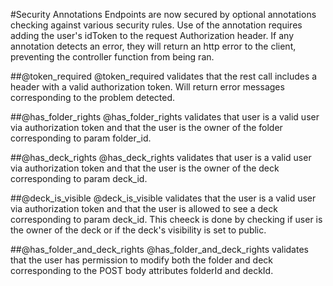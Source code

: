#Security Annotations
Endpoints are now secured by optional annotations checking against various security rules.  Use of the annotation requires adding the user's idToken to the request Authorization header.
If any annotation detects an error, they will return an http error to the client, preventing the controller function from being ran.

##@token_required
@token_required validates that the rest call includes a header with a valid authorization token. Will return error messages corresponding to the problem detected.

##@has_folder_rights
@has_folder_rights validates that user is a valid user via authorization token and that the user is the owner of the folder corresponding to param folder_id.

##@has_deck_rights
@has_deck_rights validates that user is a valid user via authorization token and that the user is the owner of the deck corresponding to param deck_id.

##@deck_is_visible
@deck_is_visible validates that the user is a valid user via authorization token and that the user is allowed to see a deck corresponding to param deck_id.
This cheeck is done by checking if user is the owner of the deck or if the deck's visibility is set to public.

##@has_folder_and_deck_rights
@has_folder_and_deck_rights validates that the user has permission to modify both the folder and deck corresponding to the POST body attributes folderId and deckId.
